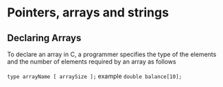 # Pointers, arrays and strings

## Declaring Arrays
To declare an array in C, a programmer specifies the type of the elements and the number of elements required by an array as follows <br><br>
```type arrayName [ arraySize ];```  example  ```double balance[10];```
